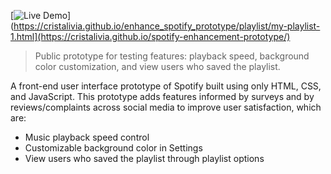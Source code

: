 [![Live Demo]([https://img.shields.io/badge/demo-live-green)](https://cristalivia.github.io/enhance_spotify_prototype/playlist/my-playlist-1.html](https://cristalivia.github.io/spotify-enhancement-prototype/)
> Public prototype for testing features: playback speed, background color customization, and view users who saved the playlist.

A front-end user interface prototype of Spotify built using only HTML, CSS, and JavaScript. 
This prototype adds features informed by surveys and by reviews/complaints across social media to improve user satisfaction, which are:
- Music playback speed control
- Customizable background color in Settings
- View users who saved the playlist through playlist options
